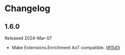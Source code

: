 # Changelog

## 1.6.0

Released 2024-Mar-07

* Make Extensions.Enrichment AoT compatible.
  ([#1541](https://github.com/open-telemetry/opentelemetry-dotnet-contrib/pull/1541))
